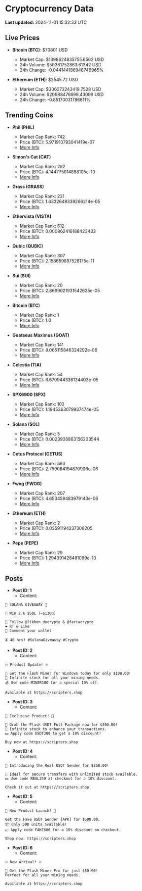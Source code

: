 # Cryptocurrency Data

**Last updated:** 2024-11-01 15:32:33 UTC

## Live Prices
- **Bitcoin (BTC)**: $70801 USD
  - Market Cap: $1398624835755.6562 USD
  - 24h Volume: $50381752863.61342 USD
  - 24h Change: -0.044144186948746965%

- **Ethereum (ETH)**: $2545.72 USD
  - Market Cap: $306273243419.7528 USD
  - 24h Volume: $20988476698.43099 USD
  - 24h Change: -0.85170031786611%

## Trending Coins
- **Phil (PHIL)**
  - Market Cap Rank: 742
  - Price (BTC): 5.971910793041419e-07
  - [More Info](https://www.coingecko.com/en/coins/phil)

- **Simon's Cat (CAT)**
  - Market Cap Rank: 292
  - Price (BTC): 4.144775014888105e-10
  - [More Info](https://www.coingecko.com/en/coins/simons-cat)

- **Grass (GRASS)**
  - Market Cap Rank: 231
  - Price (BTC): 1.6332649339266214e-05
  - [More Info](https://www.coingecko.com/en/coins/grass)

- **Ethervista (VISTA)**
  - Market Cap Rank: 612
  - Price (BTC): 0.000862416188423433
  - [More Info](https://www.coingecko.com/en/coins/ethervista)

- **Qubic (QUBIC)**
  - Market Cap Rank: 307
  - Price (BTC): 2.158659897526175e-11
  - [More Info](https://www.coingecko.com/en/coins/qubic)

- **Sui (SUI)**
  - Market Cap Rank: 20
  - Price (BTC): 2.8699021931542625e-05
  - [More Info](https://www.coingecko.com/en/coins/sui)

- **Bitcoin (BTC)**
  - Market Cap Rank: 1
  - Price (BTC): 1.0
  - [More Info](https://www.coingecko.com/en/coins/bitcoin)

- **Goatseus Maximus (GOAT)**
  - Market Cap Rank: 141
  - Price (BTC): 8.065115846324292e-06
  - [More Info](https://www.coingecko.com/en/coins/goatseus-maximus)

- **Celestia (TIA)**
  - Market Cap Rank: 54
  - Price (BTC): 6.670944336134403e-05
  - [More Info](https://www.coingecko.com/en/coins/celestia)

- **SPX6900 (SPX)**
  - Market Cap Rank: 103
  - Price (BTC): 1.1945363079937474e-05
  - [More Info](https://www.coingecko.com/en/coins/spx6900)

- **Solana (SOL)**
  - Market Cap Rank: 5
  - Price (BTC): 0.0023936863156203544
  - [More Info](https://www.coingecko.com/en/coins/solana)

- **Cetus Protocol (CETUS)**
  - Market Cap Rank: 593
  - Price (BTC): 2.759084194870906e-06
  - [More Info](https://www.coingecko.com/en/coins/cetus-protocol)

- **Fwog (FWOG)**
  - Market Cap Rank: 207
  - Price (BTC): 4.653459483979143e-06
  - [More Info](https://www.coingecko.com/en/coins/fwog)

- **Ethereum (ETH)**
  - Market Cap Rank: 2
  - Price (BTC): 0.03591194237308205
  - [More Info](https://www.coingecko.com/en/coins/ethereum)

- **Pepe (PEPE)**
  - Market Cap Rank: 29
  - Price (BTC): 1.294391428481089e-10
  - [More Info](https://www.coingecko.com/en/coins/pepe)

## Posts
- **Post ID: 1**
  - Content:
```
🚀 SOLANA GIVEAWAY 🚀

🎁 Win 2.6 $SOL (~$1300)

🤝 Follow @likhon_decrypto & @fariacrypto
❤️ RT & Like
💬 Comment your wallet

⏳ 48 hrs! #SolanaGiveaway #Crypto
```

- **Post ID: 2**
  - Content:
```
🔥 Product Update! 🔥

🚀 Get the Flash Miner for Windows today for only $100.00!
🔋 Infinite stock for all your mining needs.
💰 Use code MINER100 for a special 10% off.

Available at https://scripters.shop
```

- **Post ID: 3**
  - Content:
```
🎁 Exclusive Product! 🎁

💸 Grab the Flash USDT Full Package now for $300.00!
🎉 Infinite stock to enhance your transactions.
💵 Apply code USDT300 to get a 10% discount!

Buy now at https://scripters.shop
```

- **Post ID: 4**
  - Content:
```
💎 Introducing the Real USDT Sender for $250.00!

💼 Ideal for secure transfers with unlimited stock available.
💵 Use code REAL250 at checkout for a 10% discount.

Check it out at https://scripters.shop
```

- **Post ID: 5**
  - Content:
```
🚀 New Product Launch! 🚀

Get the Fake USDT Sender [APK] for $600.00.
📦 Only 500 units available!
💵 Apply code FAKE600 for a 10% discount on checkout.

Shop now: https://scripters.shop
```

- **Post ID: 6**
  - Content:
```
🔥 New Arrival! 🔥

💸 Get the Flash Miner Pro for just $50.00!
Perfect for all your mining needs.

Available at https://scripters.shop
```

